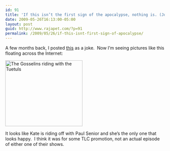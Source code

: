```yaml
---
id: 91
title: 'If this isn’t the first sign of the apocalypse, nothing is. (Jon &amp; Kate &amp; American Chopper)'
date: 2009-05-26T16:13:00-05:00
layout: post
guid: http://www.rajapet.com/?p=91
permalink: /2009/05/26/if-this-isnt-first-sign-of-apocalypse/
---
```

A few months back, I posted [this](http://anotherlab.rajapet.net/2009/02/on-this-episode-of-jon-and-kate-and.html "On this episode of “Jon and Kate and an American Chopper”…") as a joke.  Now I’m seeing pictures like this floating across the Internet:

[<img loading="lazy" title="The Gosselins riding with the Tuetuls" height="208" alt="The Gosselins riding with the Tuetuls" src="https://i2.wp.com/lh6.ggpht.com/_natoSxTaPFU/ShwVQ5liRjI/AAAAAAAAARY/l-D4rhUemhI/GosselinsTuetuls_thumb.jpg?resize=244%2C208" width="244" border="0"  />](https://i1.wp.com/lh3.ggpht.com/_natoSxTaPFU/ShwVQtBk1sI/AAAAAAAAARU/BX6EasKES6U/s1600-h/GosselinsTuetuls%5B2%5D.jpg) 

It looks like Kate is riding off with Paul Senior and she’s the only one that looks happy.  I think it was for some TLC promotion, not an actual episode of either one of their shows.
